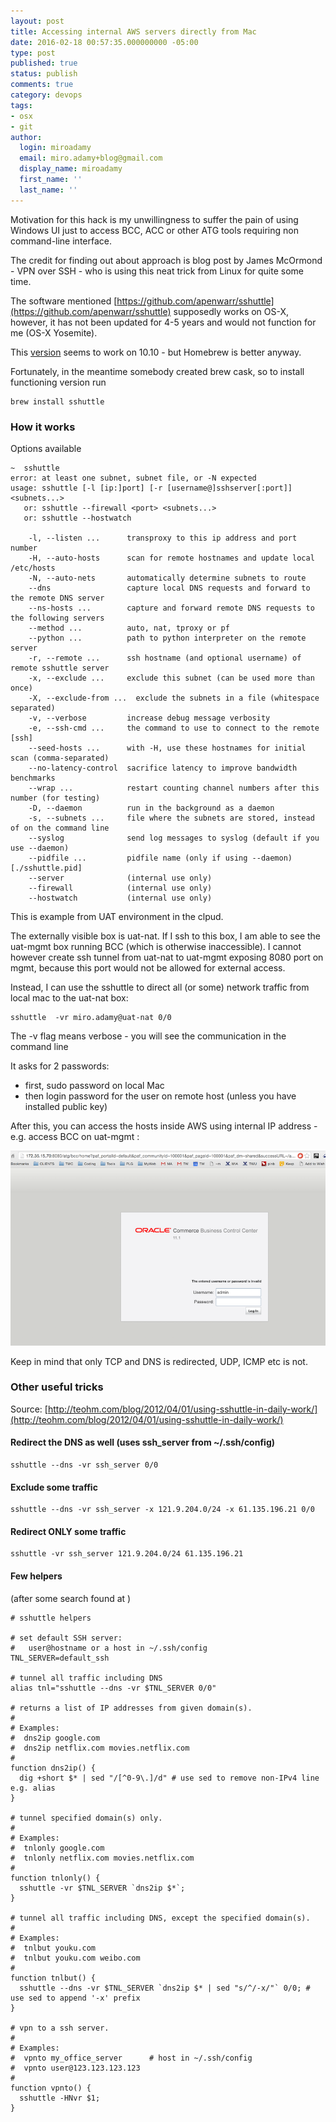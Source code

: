 ```yaml
---
layout: post
title: Accessing internal AWS servers directly from Mac
date: 2016-02-18 00:57:35.000000000 -05:00
type: post
published: true
status: publish
comments: true
category: devops
tags:
- osx
- git
author:
  login: miroadamy
  email: miro.adamy+blog@gmail.com
  display_name: miroadamy
  first_name: ''
  last_name: ''
---
```


Motivation for this hack is my unwillingness to suffer the pain of using Windows UI just to access BCC, ACC or other ATG tools requiring non command-line interface.

The credit for finding out about approach is blog post by James McOrmond - VPN over SSH - who is using this neat trick from Linux for quite some time.

The software mentioned [https://github.com/apenwarr/sshuttle](https://github.com/apenwarr/sshuttle) supposedly works on OS-X, however, it has not been updated for 4-5 years and would not function for me (OS-X Yosemite).

This [version](https://github.com/jagheterfredrik/sshuttle) seems to work on 10.10  - but Homebrew is better anyway.

Fortunately, in the meantime somebody created brew cask, so to install functioning version run

```
brew install sshuttle
```

### How it works

Options available

```
~  sshuttle
error: at least one subnet, subnet file, or -N expected
usage: sshuttle [-l [ip:]port] [-r [username@]sshserver[:port]] <subnets...>
   or: sshuttle --firewall <port> <subnets...>
   or: sshuttle --hostwatch
 
    -l, --listen ...      transproxy to this ip address and port number
    -H, --auto-hosts      scan for remote hostnames and update local /etc/hosts
    -N, --auto-nets       automatically determine subnets to route
    --dns                 capture local DNS requests and forward to the remote DNS server
    --ns-hosts ...        capture and forward remote DNS requests to the following servers
    --method ...          auto, nat, tproxy or pf
    --python ...          path to python interpreter on the remote server
    -r, --remote ...      ssh hostname (and optional username) of remote sshuttle server
    -x, --exclude ...     exclude this subnet (can be used more than once)
    -X, --exclude-from ...  exclude the subnets in a file (whitespace separated)
    -v, --verbose         increase debug message verbosity
    -e, --ssh-cmd ...     the command to use to connect to the remote [ssh]
    --seed-hosts ...      with -H, use these hostnames for initial scan (comma-separated)
    --no-latency-control  sacrifice latency to improve bandwidth benchmarks
    --wrap ...            restart counting channel numbers after this number (for testing)
    -D, --daemon          run in the background as a daemon
    -s, --subnets ...     file where the subnets are stored, instead of on the command line
    --syslog              send log messages to syslog (default if you use --daemon)
    --pidfile ...         pidfile name (only if using --daemon) [./sshuttle.pid]
    --server              (internal use only)
    --firewall            (internal use only)
    --hostwatch           (internal use only)
```

This is example from UAT environment in the clpud. 

The externally visible box is uat-nat. If I ssh to this box, I am able to see the uat-mgmt box running BCC (which is otherwise inaccessible). I cannot however create ssh tunnel from uat-nat to uat-mgmt exposing 8080 port on mgmt, because this port would not be allowed for external access.

Instead, I can use the sshuttle to direct all (or some) network traffic from local mac to the uat-nat box:

```
sshuttle  -vr miro.adamy@uat-nat 0/0
```


The -v flag means verbose - you will see the communication in the command line

It asks for 2 passwords: 

* first, sudo password on local Mac
* then login password for the user on remote host (unless you have installed public key)

After this, you can access the hosts inside AWS using internal IP address - e.g. access BCC on uat-mgmt :


![BCC inside AWS](/images/aws-sshuttle.png)


Keep in mind that only TCP and DNS is redirected, UDP, ICMP etc is not.

### Other useful tricks

Source: [http://teohm.com/blog/2012/04/01/using-sshuttle-in-daily-work/](http://teohm.com/blog/2012/04/01/using-sshuttle-in-daily-work/)


#### Redirect the DNS as well (uses ssh_server from ~/.ssh/config)

```
sshuttle --dns -vr ssh_server 0/0
```


#### Exclude some traffic

```
sshuttle --dns -vr ssh_server -x 121.9.204.0/24 -x 61.135.196.21 0/0
```


#### Redirect ONLY some traffic

````
sshuttle -vr ssh_server 121.9.204.0/24 61.135.196.21
````


#### Few helpers

(after some search found at )

```
# sshuttle helpers
 
# set default SSH server:
#   user@hostname or a host in ~/.ssh/config
TNL_SERVER=default_ssh
 
# tunnel all traffic including DNS
alias tnl="sshuttle --dns -vr $TNL_SERVER 0/0"
 
# returns a list of IP addresses from given domain(s).
#
# Examples:
#  dns2ip google.com
#  dns2ip netflix.com movies.netflix.com
#
function dns2ip() {
  dig +short $* | sed "/[^0-9\.]/d" # use sed to remove non-IPv4 line e.g. alias
}
 
# tunnel specified domain(s) only.
#
# Examples:
#  tnlonly google.com
#  tnlonly netflix.com movies.netflix.com
#
function tnlonly() {
  sshuttle -vr $TNL_SERVER `dns2ip $*`;
}
 
# tunnel all traffic including DNS, except the specified domain(s).
#
# Examples:
#  tnlbut youku.com
#  tnlbut youku.com weibo.com
#
function tnlbut() {
  sshuttle --dns -vr $TNL_SERVER `dns2ip $* | sed "s/^/-x/"` 0/0; # use sed to append '-x' prefix
}
 
# vpn to a ssh server.
#
# Examples:
#  vpnto my_office_server      # host in ~/.ssh/config
#  vpnto user@123.123.123.123
#
function vpnto() {
  sshuttle -HNvr $1;
}
```